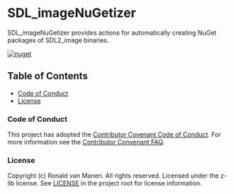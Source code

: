 # SDL_imageNuGetizer

SDL_imageNuGetizer provides actions for automatically creating NuGet packages of SDL2_image binaries.

[![nuget](https://github.com/ronaldvanmanen/SDL_imageNuGetizer/actions/workflows/nugetize-sdl2_image.yml/badge.svg)](https://github.com/ronaldvanmanen/SDL_imageNuGetizer/actions/workflows/nugetize-sdl2_image.yml)

## Table of Contents

* [Code of Conduct](#code-of-conduct)
* [License](#license)

### Code of Conduct

This project has adopted the [Contributor Covenant Code of Conduct](https://www.contributor-covenant.org/version/2/0/code_of_conduct/). For more information see the [Contributor Convenant FAQ](https://www.contributor-covenant.org/faq/).

### License

Copyright (c) Ronald van Manen. All rights reserved.
Licensed under the z-lib license.
See [LICENSE](LICENSE) in the project root for license information.
